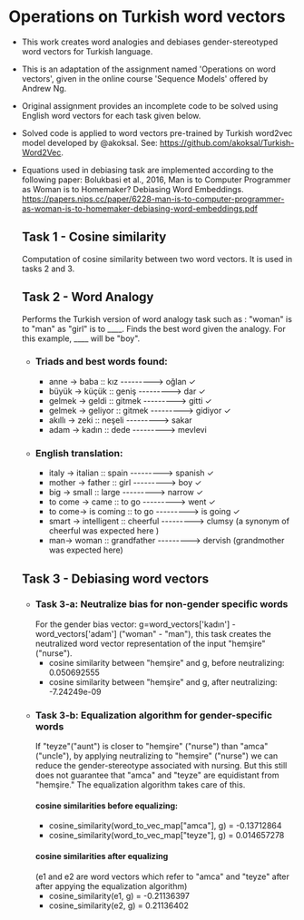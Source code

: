 # Operations on Turkish word vectors

- This work creates word analogies and debiases gender-stereotyped word vectors for Turkish language.
- This is an adaptation of the assignment named 'Operations on word vectors',  given in the online course 'Sequence Models'  offered by Andrew Ng. 
- Original assignment provides an incomplete code to be solved using English word vectors  for each task given below. 
- Solved code is applied to word vectors pre-trained by Turkish word2vec model developed by @akoksal. See:  https://github.com/akoksal/Turkish-Word2Vec. 
- Equations used in debiasing task are implemented according to the following paper:
   Bolukbasi et al., 2016, Man is to Computer Programmer as Woman is to Homemaker? Debiasing Word Embeddings. 
   https://papers.nips.cc/paper/6228-man-is-to-computer-programmer-as-woman-is-to-homemaker-debiasing-word-embeddings.pdf
   
   ## Task 1 - Cosine similarity
   Computation of  cosine similarity  between two word vectors. It is used in tasks 2 and 3.
   ## Task 2 - Word Analogy
   Performs the Turkish version of word analogy task such as : "woman" is to "man" as "girl" is to ____. Finds the best word given the analogy. For this example,  ____ will be "boy". 
   - ### Triads and best words found:
        - anne -> baba :: kız --------->                  oğlan ✓
        - büyük -> küçük :: geniş --------->          dar ✓
        - gelmek -> geldi :: gitmek --------->         gitti ✓
        - gelmek -> geliyor :: gitmek --------->     gidiyor ✓
        - akıllı -> zeki :: neşeli --------->                 sakar
        - adam -> kadın :: dede --------->            mevlevi
    - ### English translation:
        - italy -> italian :: spain --------->  spanish ✓
        - mother -> father :: girl --------->  boy ✓
        - big -> small :: large --------->  narrow ✓ 
        - to come -> came :: to go --------->  went ✓ 
        - to come-> is coming :: to go --------->  is going ✓ 
        - smart -> intelligent :: cheerful --------->  clumsy  (a synonym of cheerful was expected here )
        - man-> woman :: grandfather --------->  dervish (grandmother was expected here)
   ## Task 3 - Debiasing word vectors
    - ### Task 3-a: Neutralize bias for non-gender specific words
         For the gender bias vector: g=word_vectors['kadın'] - word_vectors['adam'] ("woman" - "man"), this task creates the neutralized word vector representation of the input "hemşire" ("nurse").
         - cosine similarity between "hemşire" and g, before neutralizing:  0.050692555
         - cosine similarity between "hemşire" and g, after neutralizing:  -7.24249e-09
    - ### Task 3-b: Equalization algorithm for gender-specific words
         If  "teyze"("aunt") is closer to "hemşire" ("nurse") than "amca" ("uncle"), by applying neutralizing to "hemşire" ("nurse") we can reduce the gender-stereotype associated with nursing. But this still does not guarantee that "amca" and "teyze" are equidistant from "hemşire." The equalization algorithm takes care of this.
         #### cosine similarities before equalizing:
         - cosine_similarity(word_to_vec_map["amca"], g) =  -0.13712864
         - cosine_similarity(word_to_vec_map["teyze"], g) =  0.014657278
         #### cosine similarities after equalizing 
         (e1 and e2 are word vectors which refer to "amca" and "teyze" after after appying the equalization algorithm)
         - cosine_similarity(e1, g) =  -0.21136397
         - cosine_similarity(e2, g) =  0.21136402
   
   
   
   
   

